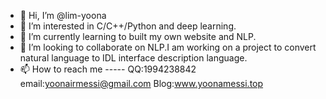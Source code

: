 - 👋 Hi, I’m @lim-yoona
- 👀 I’m interested in C/C++/Python and deep learning.
- 🌱 I’m currently learning to built my own website and NLP.
- 💞️ I’m looking to collaborate on NLP.I am working on a project to convert natural language to IDL interface description language.
- 📫 How to reach me -----
QQ:1994238842      email:yoonairmessi@gmail.com      Blog:www.yoonamessi.top

<!---
lim-yoona/lim-yoona is a ✨ special ✨ repository because its `README.md` (this file) appears on your GitHub profile.
You can click the Preview link to take a look at your changes.
--->
